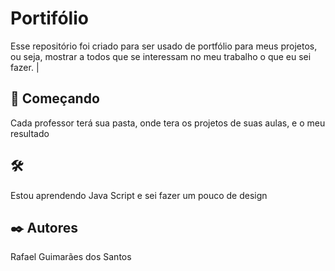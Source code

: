 # Portifólio

Esse repositório foi criado para ser usado de portfólio para meus projetos, ou seja, 
mostrar a todos que se interessam no meu trabalho o que eu sei fazer.
|
## 🚀 Começando

Cada professor terá sua pasta, onde tera os projetos de suas aulas, e o meu resultado

## 🛠️

Estou aprendendo Java Script e sei fazer um pouco de design

## ✒️ Autores

Rafael Guimarães dos Santos
